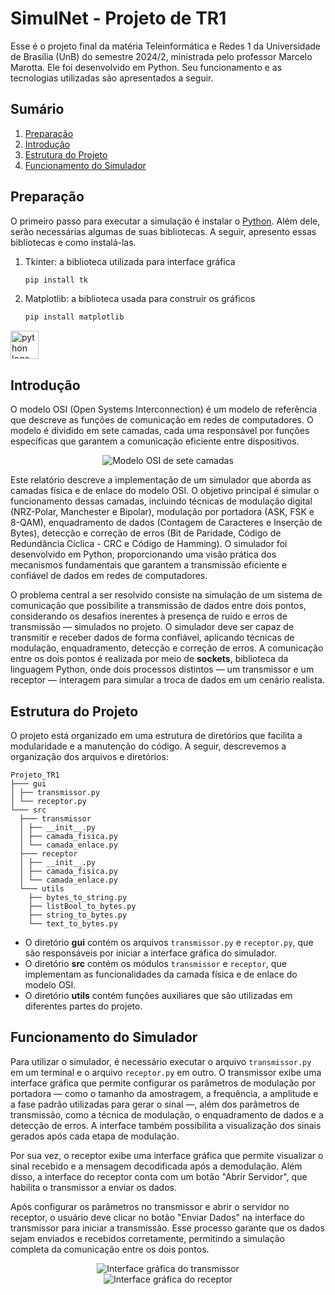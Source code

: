 # SimulNet - Projeto de TR1
Esse é o projeto final da matéria Teleinformática e Redes 1 da Universidade de Brasília (UnB) do semestre 2024/2, ministrada pelo professor Marcelo Marotta. Ele foi desenvolvido em Python. Seu funcionamento e as tecnologias utilizadas são apresentados a seguir.

## Sumário
1. [Preparação](#preparação)
2. [Introdução](#introdução)
3. [Estrutura do Projeto](#estrutura-do-projeto)
4. [Funcionamento do Simulador](#funcionamento-do-simulador)

## Preparação
O primeiro passo para executar a simulação é instalar o [Python](https://www.python.org/). Além dele, serão necessárias algumas de suas bibliotecas. A seguir, apresento essas bibliotecas e como instalá-las.

1. Tkinter: a biblioteca utilizada para interface gráfica

    ```sh
    pip install tk
    ```
2. Matplotlib: a biblioteca usada para construir os gráficos

    ```sh
    pip install matplotlib
    ```
<div align="left">
    <img src="https://cdn.jsdelivr.net/gh/devicons/devicon/icons/python/python-original.svg" height="45" alt="python logo"/>
</div>

## Introdução

O modelo OSI (Open Systems Interconnection) é um modelo de referência que descreve as funções de comunicação em redes de computadores. O modelo é dividido em sete camadas, cada uma responsável por funções específicas que garantem a comunicação eficiente entre dispositivos.

<div align="center">
  <img src="Relatório/image/Modelo_Osi.png" alt="Modelo OSI de sete camadas">
</div>

Este relatório descreve a implementação de um simulador que aborda as camadas física e de enlace do modelo OSI. O objetivo principal é simular o funcionamento dessas camadas, incluindo técnicas de modulação digital (NRZ-Polar, Manchester e Bipolar), modulação por portadora (ASK, FSK e 8-QAM), enquadramento de dados (Contagem de Caracteres e Inserção de Bytes), detecção e correção de erros (Bit de Paridade, Código de Redundância Cíclica - CRC e Código de Hamming). O simulador foi desenvolvido em Python, proporcionando uma visão prática dos mecanismos fundamentais que garantem a transmissão eficiente e confiável de dados em redes de computadores.

O problema central a ser resolvido consiste na simulação de um sistema de comunicação que possibilite a transmissão de dados entre dois pontos, considerando os desafios inerentes à presença de ruído e erros de transmissão — simulados no projeto. O simulador deve ser capaz de transmitir e receber dados de forma confiável, aplicando técnicas de modulação, enquadramento, detecção e correção de erros. A comunicação entre os dois pontos é realizada por meio de **sockets**, biblioteca da linguagem Python, onde dois processos distintos — um transmissor e um receptor — interagem para simular a troca de dados em um cenário realista.

## Estrutura do Projeto

O projeto está organizado em uma estrutura de diretórios que facilita a modularidade e a manutenção do código. A seguir, descrevemos a organização dos arquivos e diretórios:
```plaintext
Projeto_TR1
├─── gui
│ ├── transmissor.py
│ └── receptor.py
└─── src
  ├─── transmissor
  │ ├── __init__.py
  │ ├── camada_fisica.py
  │ └── camada_enlace.py
  ├─── receptor
  │ ├── __init__.py
  │ ├── camada_fisica.py
  │ └── camada_enlace.py
  └─── utils
    ├── bytes_to_string.py
    ├── listBool_to_bytes.py
    ├── string_to_bytes.py
    └── text_to_bytes.py
```


- O diretório **gui** contém os arquivos `transmissor.py` e `receptor.py`, que são responsáveis por iniciar a interface gráfica do simulador.
- O diretório **src** contém os módulos `transmissor` e `receptor`, que implementam as funcionalidades da camada física e de enlace do modelo OSI.
- O diretório **utils** contém funções auxiliares que são utilizadas em diferentes partes do projeto.

## Funcionamento do Simulador

Para utilizar o simulador, é necessário executar o arquivo `transmissor.py` em um terminal e o arquivo `receptor.py` em outro. O transmissor exibe uma interface gráfica que permite configurar os parâmetros de modulação por portadora — como o tamanho da amostragem, a frequência, a amplitude e a fase padrão utilizadas para gerar o sinal —, além dos parâmetros de transmissão, como a técnica de modulação, o enquadramento de dados e a detecção de erros. A interface também possibilita a visualização dos sinais gerados após cada etapa de modulação.

Por sua vez, o receptor exibe uma interface gráfica que permite visualizar o sinal recebido e a mensagem decodificada após a demodulação. Além disso, a interface do receptor conta com um botão "Abrir Servidor", que habilita o transmissor a enviar os dados.

Após configurar os parâmetros no transmissor e abrir o servidor no receptor, o usuário deve clicar no botão "Enviar Dados" na interface do transmissor para iniciar a transmissão. Esse processo garante que os dados sejam enviados e recebidos corretamente, permitindo a simulação completa da comunicação entre os dois pontos.

<div align="center">
  <img src="Relatório/image/interface_transmissor.png" alt="Interface gráfica do transmissor">
</div>

<div align="center">
  <img src="Relatório/image/interface_receptor.png" alt="Interface gráfica do receptor">
</div>
